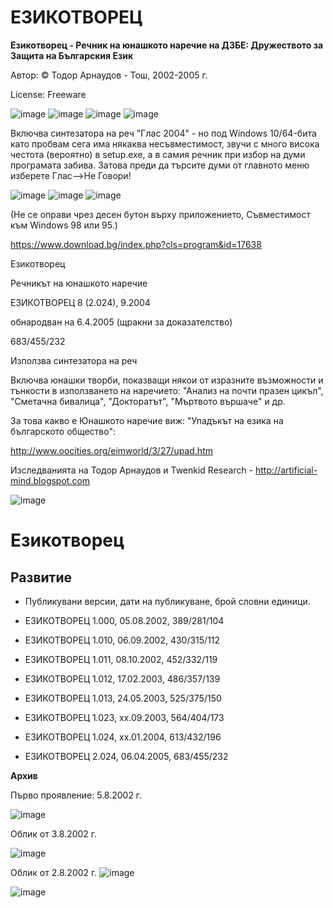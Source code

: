 # ЕЗИКОТВОРЕЦ

**Езикотворец - Речник на юнашкото наречие на ДЗБЕ: Дружеството за Защита на Българския Език**

Автор: &copy; Тодор Арнаудов - Тош, 2002-2005 г.

License: Freeware

![image](https://user-images.githubusercontent.com/23367640/212578779-8cb20d28-c222-4a28-a115-cd6e11f2fc76.png)
![image](https://user-images.githubusercontent.com/23367640/212578800-2ad156b8-fc02-408a-bb9d-659db4c20464.png)
![image](https://user-images.githubusercontent.com/23367640/212578813-315855ad-953e-4313-ae04-7e521404fe97.png)
![image](https://user-images.githubusercontent.com/23367640/212578534-be2dd86c-3021-4bc7-881b-7608a17f2ef6.png)


Включва синтезатора на реч "Глас 2004" - но под Windows 10/64-бита като пробвам сега има някаква несъвместимост, звучи с много висока честота (вероятно) в setup.exe, а в самия речник при избор на думи програмата забива. Затова преди да търсите думи от главното меню изберете Глас-->Не Говори! 

![image](https://user-images.githubusercontent.com/23367640/212578495-d5eccb66-0ed9-4262-b0d2-9ac0b4b0ba84.png)
![image](https://user-images.githubusercontent.com/23367640/212578941-0c906fbc-d03c-4733-af18-ae9fe36319ab.png)
![image](https://user-images.githubusercontent.com/23367640/212579003-e3ab1388-506b-49e3-a94c-7ef1ee4bac72.png)


(Не се оправи чрез десен бутон върху приложението, Съвместимост към Windows 98 или 95.)

https://www.download.bg/index.php?cls=program&id=17638

Езикотворец

Речникът на юнашкото наречие

ЕЗИКОТВОРЕЦ 8 (2.024), 9.2004

обнародван на 6.4.2005 (щракни за доказателство)

683/455/232

Използва синтезатора на реч 

Включва юнашки творби, показващи някои от изразните възможности и тънкости в използването на наречието: "Анализ на почти празен цикъл", "Сметачна бивалица", "Докторатът", "Мъртвото вършаче" и др.

За това какво е Юнашкото наречие виж: "Упадъкът на езика на българското общество": 

http://www.oocities.org/eimworld/3/27/upad.htm

Изследванията на Тодор Арнаудов и Twenkid Research - http://artificial-mind.blogspot.com

![image](https://user-images.githubusercontent.com/23367640/212578077-32a6627a-86b0-4966-9a2f-37201b6021e5.png)

# Езикотворец

## Развитие

* Публикувани версии, дати на публикуване, брой словни единици.

* ЕЗИКОТВОРЕЦ 1.000, 05.08.2002, 389/281/104
* ЕЗИКОТВОРЕЦ 1.010, 06.09.2002, 430/315/112
* ЕЗИКОТВОРЕЦ 1.011, 08.10.2002, 452/332/119
* ЕЗИКОТВОРЕЦ 1.012, 17.02.2003, 486/357/139
* ЕЗИКОТВОРЕЦ 1.013, 24.05.2003, 525/375/150
* ЕЗИКОТВОРЕЦ 1.023, xx.09.2003, 564/404/173
* ЕЗИКОТВОРЕЦ 1.024, xx.01.2004, 613/432/196
* ЕЗИКОТВОРЕЦ 2.024, 06.04.2005, 683/455/232
 
**Архив**

Първо проявление: 5.8.2002 г.

![image](https://user-images.githubusercontent.com/23367640/212578602-d8c4960a-b369-4f6f-948c-8e8fb64a287a.png)

Облик от 3.8.2002 г.

![image](https://user-images.githubusercontent.com/23367640/212578613-55521ab9-5032-4bc6-b798-009f8bb61603.png)

Облик от 2.8.2002 г.
![image](https://user-images.githubusercontent.com/23367640/212578618-7f703779-b350-4807-a0e9-0e9f1df9a9a7.png)

![image](https://user-images.githubusercontent.com/23367640/212578628-cd45061b-2e8c-4f35-8a49-6a6ee0063c21.png)


 
       

 
 

